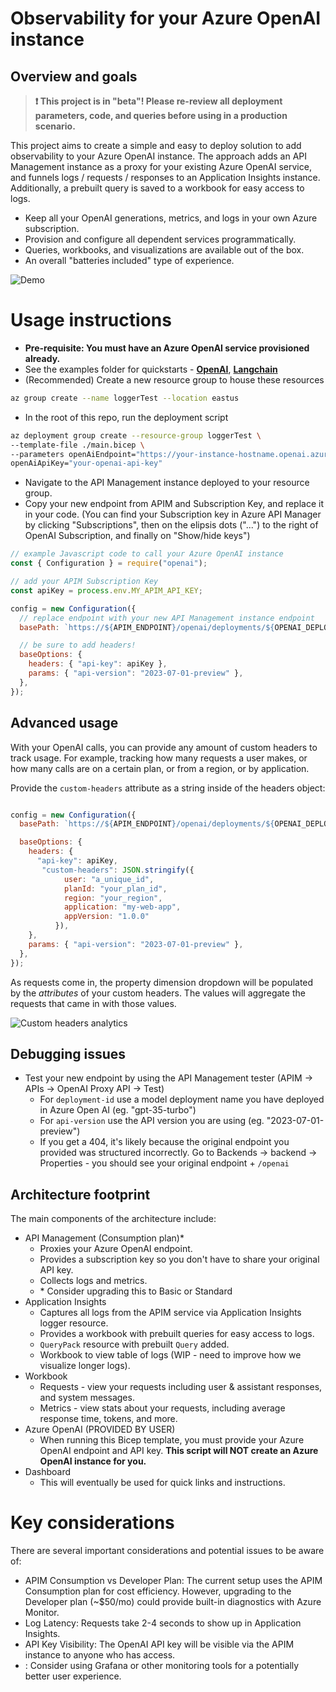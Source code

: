 # Observability for your Azure OpenAI instance

## Overview and goals

> **❗️ This project is in "beta"! Please re-review all deployment parameters, code, and queries before using in a production scenario.**

This project aims to create a simple and easy to deploy solution to add observability to your Azure OpenAI instance. The approach adds an API Management instance as a proxy for your existing Azure OpenAI service, and funnels logs / requests / responses to an Application Insights instance. Additionally, a prebuilt query is saved to a workbook for easy access to logs.

- Keep all your OpenAI generations, metrics, and logs in your own Azure subscription.
- Provision and configure all dependent services programmatically.
- Queries, workbooks, and visualizations are available out of the box.
- An overall "batteries included" type of experience.

![Demo](/images/demo.gif)

# Usage instructions

- **Pre-requisite: You must have an Azure OpenAI service provisioned already.**
- See the examples folder for quickstarts - [**OpenAI**](/examples/openai-example.py), [**Langchain**](/examples/langchain-example.py)
- (Recommended) Create a new resource group to house these resources

```bash
az group create --name loggerTest --location eastus
```

- In the root of this repo, run the deployment script

```bash
az deployment group create --resource-group loggerTest \
--template-file ./main.bicep \
--parameters openAiEndpoint="https://your-instance-hostname.openai.azure.com" \
openAiApiKey="your-openai-api-key"
```

- Navigate to the API Management instance deployed to your resource group.
- Copy your new endpoint from APIM and Subscription Key, and replace it in your code. (You can find your Subscription key in Azure API Manager by clicking "Subscriptions", then on the elipsis dots ("...") to the right of OpenAI Subscription, and finally on "Show/hide keys")

```javascript
// example Javascript code to call your Azure OpenAI instance
const { Configuration } = require("openai");

// add your APIM Subscription Key
const apiKey = process.env.MY_APIM_API_KEY;

config = new Configuration({
  // replace endpoint with your new API Management instance endpoint
  basePath: `https://${APIM_ENDPOINT}/openai/deployments/${OPENAI_DEPLOYMENT_NAME}`,

  // be sure to add headers!
  baseOptions: {
    headers: { "api-key": apiKey },
    params: { "api-version": "2023-07-01-preview" },
  },
});
```

## Advanced usage

With your OpenAI calls, you can provide any amount of custom headers to track usage. For example, tracking how many requests a user makes, or how many calls are on a certain plan, or from a region, or by application.

Provide the `custom-headers` attribute as a string inside of the headers object:

```javascript

config = new Configuration({
  basePath: `https://${APIM_ENDPOINT}/openai/deployments/${OPENAI_DEPLOYMENT_NAME}`,

  baseOptions: {
    headers: { 
      "api-key": apiKey,
       "custom-headers": JSON.stringify({
            user: "a_unique_id",
            planId: "your_plan_id",
            region: "your_region",
            application: "my-web-app",
            appVersion: "1.0.0"
          }),
    },
    params: { "api-version": "2023-07-01-preview" },
  },
});
```

As requests come in, the property dimension dropdown will be populated by the *attributes* of your custom headers. The values will aggregate the requests that came in with those values.

![Custom headers analytics](images/custom-headers.png)

## Debugging issues

- Test your new endpoint by using the API Management tester (APIM -> APIs -> OpenAI Proxy API -> Test)
  - For `deployment-id` use a model deployment name you have deployed in Azure Open AI (eg. "gpt-35-turbo")
  - For `api-version` use the API version you are using (eg. "2023-07-01-preview")
  - If you get a 404, it's likely because the original endpoint you provided was structured incorrectly. Go to Backends -> backend -> Properties - you should see your original endpoint + `/openai`

## Architecture footprint

The main components of the architecture include:

- API Management (Consumption plan)\*
  - Proxies your Azure OpenAI endpoint.
  - Provides a subscription key so you don't have to share your original API key.
  - Collects logs and metrics.
  - \* Consider upgrading this to Basic or Standard
- Application Insights
  - Captures all logs from the APIM service via Application Insights logger resource.
  - Provides a workbook with prebuilt queries for easy access to logs.
  - `QueryPack` resource with prebuilt `Query` added.
  - Workbook to view table of logs (WIP - need to improve how we visualize longer logs).
- Workbook
  - Requests - view your requests including user & assistant responses, and system messages.
  - Metrics - view stats about your requests, including average response time, tokens, and more.
- Azure OpenAI (PROVIDED BY USER)
  - When running this Bicep template, you must provide your Azure OpenAI endpoint and API key. **This script will NOT create an Azure OpenAI instance for you.**
- Dashboard
  - This will eventually be used for quick links and instructions.

# Key considerations

There are several important considerations and potential issues to be aware of:

- APIM Consumption vs Developer Plan: The current setup uses the APIM Consumption plan for cost efficiency. However, upgrading to the Developer plan (~$50/mo) could provide built-in diagnostics with Azure Monitor.
- Log Latency: Requests take 2-4 seconds to show up in Application Insights.
- API Key Visibility: The OpenAI API key will be visible via the APIM instance to anyone who has access.
- : Consider using Grafana or other monitoring tools for a potentially better user experience.
